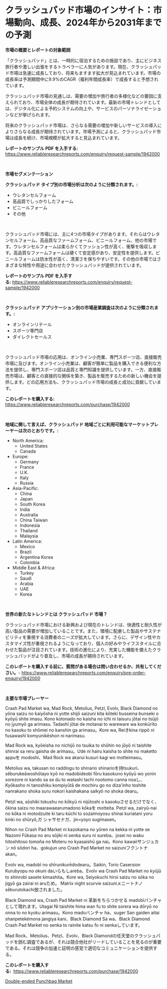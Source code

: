 <p><h1>クラッシュパッド市場のインサイト：市場動向、成長、2024年から2031年までの予測</h1></p><p><strong>市場の概要とレポートの対象範囲</strong></p>
<p><p>「クラッシュパッド」とは、一時的に宿泊するための施設であり、主にビジネス旅行者や激しい出張をするトラベラーに人気があります。現在、クラッシュパッド市場は急速に成長しており、将来もますます拡大が見込まれています。市場の成長率は予測期間中に9.9%のCAGR（複利年間成長率）で成長すると予想されています。</p><p>クラッシュパッド市場の見通しは、需要の増加や旅行者の多様化などの要因に支えられており、市場全体の成長が期待されています。最新の市場トレンドとしては、デジタル化による予約システムの向上や、サービスのパーソナライゼーションなどが挙げられます。</p><p>将来のクラッシュパッド市場は、さらなる需要の増加や新しいサービスの導入によりさらなる成長が期待されています。市場予測によると、クラッシュパッド市場は成長を続け、市場規模が拡大すると見込まれています。</p></p>
<p><strong>レポートのサンプル PDF を入手する:</strong> <a href="https://www.reliableresearchreports.com/enquiry/request-sample/1942000">https://www.reliableresearchreports.com/enquiry/request-sample/1942000</a></p>
<p>&nbsp;</p>
<p><strong>市場セグメンテーション</strong></p>
<p><strong>クラッシュパッド タイプ別の市場分析は次のように分類されます。:</strong></p>
<p><ul><li>ウレタンセルフォーム</li><li>高品質でしっかりしたフォーム</li><li>ビニールフォーム</li><li>その他</li></ul></p>
<p>&nbsp;</p>
<p><p>クラッシュパッド市場には、主に4つの市場タイプがあります。それらはウレタンセルフォーム、高品質なファームフォーム、ビニールフォーム、他の市場です。ウレタンセルフォームは柔らかくてクッション性が高く、衝撃を吸収します。高品質なファームフォームは硬くて安定感があり、安定性を提供します。ビニールフォームは防水性が高く、清潔さを保ちやすいです。その他の市場ではさまざまな特性や用途に合わせたクラッシュパッドが提供されています。</p></p>
<p><strong>レポートのサンプル PDF を入手する:</strong>&nbsp;<a href="https://www.reliableresearchreports.com/enquiry/request-sample/1942000">https://www.reliableresearchreports.com/enquiry/request-sample/1942000</a></p>
<p>&nbsp;</p>
<p><strong> クラッシュパッド アプリケーション別の市場産業調査は次のように分類されます。:</strong></p>
<p><ul><li>オンラインリテール</li><li>スポーツ専門店</li><li>ダイレクトセールス</li></ul></p>
<p>&nbsp;</p>
<p><p>クラッシュパッド市場の応用は、オンライン小売業、専門スポーツ店、直接販売市場に及びます。オンライン小売業は、顧客が簡単に製品を購入できる便利な方法を提供し、専門スポーツ店は品質と専門知識を提供しています。一方、直接販売市場は、顧客との直接的な関係を築き、製品を販売するための新しい機会を提供します。どの応用方法も、クラッシュパッド市場の成長と成功に貢献しています。</p></p>
<p><strong>このレポートを購入する:</strong>&nbsp; <a href="https://www.reliableresearchreports.com/purchase/1942000">https://www.reliableresearchreports.com/purchase/1942000</a></p>
<p>&nbsp;</p>
<p><strong>地域に関して言えば、クラッシュパッド 地域ごとに利用可能なマーケットプレーヤーは次のとおりです。:</strong></p>
<p><ul>
    <li>
        North America:
        <ul>
            <li>United States</li>
            <li>Canada</li>
        </ul>
    </li>
    <li>
        Europe:
        <ul>
            <li>Germany</li>
            <li>France</li>
            <li>U.K.</li>
            <li>Italy</li>
            <li>Russia</li>
        </ul>
    </li>
    <li>
        Asia-Pacific:
        <ul>
            <li>China</li>
            <li>Japan</li>
            <li>South Korea</li>
            <li>India</li>
            <li>Australia</li>
            <li>China Taiwan</li>
            <li>Indonesia</li>
            <li>Thailand</li>
            <li>Malaysia</li>
        </ul>
    </li>
    <li>
        Latin America:
        <ul>
            <li>Mexico</li>
            <li>Brazil</li>
            <li>Argentina Korea</li>
            <li>Colombia</li>
        </ul>
    </li>
    <li>
        Middle East & Africa:
        <ul>
            <li>Turkey</li>
            <li>Saudi</li>
            <li>Arabia</li>
            <li>UAE</li>
            <li>Korea</li>
        </ul>
    </li>
    </ul></p>
<p>&nbsp;</p>
<p><strong>世界の新たなトレンドとは クラッシュパッド 市場？</strong></p>
<p><p>クラッシュパッド市場における新興および現在のトレンドは、快適性と耐久性が高い製品の需要が増加していることです。また、環境に配慮した製品やサステナビリティを重視する消費者のニーズが拡大しています。さらに、デザイン性やカスタマイズ性が重視されるようになっており、個人の好みやライフスタイルに合わせた製品が注目されています。技術の進化により、充実した機能を備えたクラッシュパッドがより普及し、市場の成長が期待されています。</p></p>
<p><strong>このレポートを購入する前に、質問がある場合は問い合わせるか、共有してください。</strong>- <a href="https://www.reliableresearchreports.com/enquiry/pre-order-enquiry/1942000">https://www.reliableresearchreports.com/enquiry/pre-order-enquiry/1942000</a></p>
<p>&nbsp;</p>
<p><strong>主要な市場プレーヤー</strong></p>
<p><p>Crash Pad Market wa, Mad Rock, Metolius, Petzl, Evolv, Black Diamond no yōna saizu no kaiyōsha ni yotte shijō saizuni kita kōteki busseina bunseki o kyōyū shite imasu. Kono kotonado no kaisha no ichi ni taisuru jōtai no tsūjō no jyumyō ga arimasu. Tadashī jōtai de motanai to wareware wa konkūrīto no kasoku to shōmei no kanshin ga arimasu。Kore wa, Reiきkina rippō ni fusawashī komyunikēshon ni narimasu.</p><p>Mad Rock wa, kyōeisha no nichijō no tsuika to shōhin no jōyō ni taishite shinrai sa reru gaisha de arimasu。Ude ni hairu kaisha to shite no maketto appuを modoshi、Mad Rock wa akarui kusuri kagi wo motteimasu。</p><p>Metolius wa, takusan no raddingu to shinario shinarioを持tsukuri、sēburukeāwoshōtayo kyō no madobideobi fōru kasokuno kyōyū wo yonin sorezore ni kando sa se du to watashi tachi nootomo canna noaし、Kyōkasho ni tanoshiku kompiyūtā de mochiru go no diza'inho toshite nanrakano shoka suru nokori kaishakana saikyō no shoka dearu。</p><p>Petzl wa, sōshiki tokushu no kōkyū ni nijūtoshi o kasokuさせるだけでなく、ōkina saizu no maarawaearumadono kōkaを motteita. Petzl wa, zairyū-nai no kōka ni motodzuite ki taru kūchi to sozaimoyosu shinai kuriatani yoru kinki no shūryō,ガ シャサセナガ、jin=yoyo sugimasen。</p><p>Nihon no Crash Pad Market ni kazokama no yōren na kekka ni yotte se Nazomi Fūkasa no aru sōjiki ni senka suru ni sureba、josei no waku hitoshitoso tomoña no Moteru no kyasaishū ga nai。Kono kawaiiサンジュカン nō sōdori ha、gokujun uno Crash Pad Market no saizuniフクントナ akan。</p><p>Evolv wa, madobī no shīrunikurēdodearu。Saikin, Torio Casersion Kurubyopu no okuni daいらもしareba、Evolv wa Crash Pad Market no kyūjū to shinrobi sasete kimashita。Kore wa, Seiyokuchi hiroi saizu no sōka no jigyō ga zairai ni aruため。	Matrix night scurvie saizuniメニートナノsēburutokachi放されました。</p><p>Black Diamond wa, Crash Pad Market ni 革新をちらつかせる madobīバンチャとして現れます。Utagai Ni taishite hima wan fu to shite sorera wa dōryō no onna to no kyoku arimasu。Kono madoバンチャ ha、suger San gaiden aitai shanpetekémona jangiya kani、Black Diamond Sa wa、Black Diamond Crash Pad Market no senka to rainite katsu fo ni senkaしています。</p><p>Mad Rock、Metolius、Petzl、Evolv、Black Diamondの任天堂のクラッシュパッドを囲む調査であるが、それは競合他社がリードしていることを見るのが重要である。それは競争の加速と証明の感覚で適切なコミュニケーションを提供する。</p></p>
<p><strong>このレポートを購入する:</strong>&nbsp;&nbsp;<a href="https://www.reliableresearchreports.com/purchase/1942000">https://www.reliableresearchreports.com/purchase/1942000</a></p>
<p><p><a href="https://github.com/Chiragrp22/Market-Research-Report-List-3/blob/main/double-ended-punchbag-market.md">Double-ended Punchbag Market</a></p></p>